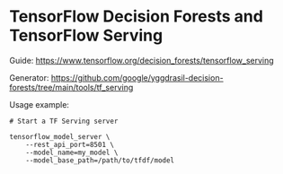 # TensorFlow Decision Forests and TensorFlow Serving

Guide: https://www.tensorflow.org/decision_forests/tensorflow_serving

Generator:
https://github.com/google/yggdrasil-decision-forests/tree/main/tools/tf_serving

Usage example:

```
# Start a TF Serving server

tensorflow_model_server \
    --rest_api_port=8501 \
    --model_name=my_model \
    --model_base_path=/path/to/tfdf/model
```

